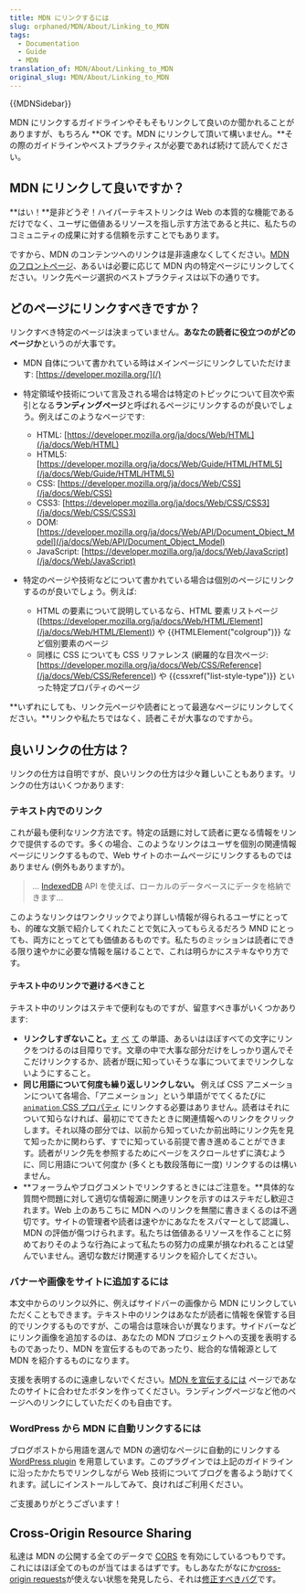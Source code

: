 ```yaml
---
title: MDN にリンクするには
slug: orphaned/MDN/About/Linking_to_MDN
tags:
  - Documentation
  - Guide
  - MDN
translation_of: MDN/About/Linking_to_MDN
original_slug: MDN/About/Linking_to_MDN
---
```

{{MDNSidebar}}

MDN にリンクするガイドラインやそもそもリンクして良いのか聞かれることがありますが、もちろん **OK です。MDN にリンクして頂いて構いません。**その際のガイドラインやベストプラクティスが必要であれば続けて読んでください。

## MDN にリンクして良いですか？

**はい！**是非どうぞ！ハイパーテキストリンクは Web の本質的な機能であるだけでなく、ユーザに価値あるリソースを指し示す方法であると共に、私たちのコミュニティの成果に対する信頼を示すことでもあります。

ですから、MDN のコンテンツへのリンクは是非遠慮なくしてください。[MDN のフロントページ](/)、あるいは必要に応じて MDN 内の特定ページにリンクしてください。リンク先ページ選択のベストプラクティスは以下の通りです。

## どのページにリンクすべきですか？

リンクすべき特定のページは決まっていません。**あなたの読者に役立つのがどのページか**というのが大事です。

- MDN 自体について書かれている時はメインページにリンクしていただけます: [https://developer.mozilla.org/](/)
- 特定領域や技術について言及される場合は特定のトピックについて目次や索引となる**ランディングページ**と呼ばれるページにリンクするのが良いでしょう。例えばこのようなページです:

  - HTML: [https://developer.mozilla.org/ja/docs/Web/HTML](/ja/docs/Web/HTML)
  - HTML5: [https://developer.mozilla.org/ja/docs/Web/Guide/HTML/HTML5](/ja/docs/Web/Guide/HTML/HTML5)
  - CSS: [https://developer.mozilla.org/ja/docs/Web/CSS](/ja/docs/Web/CSS)
  - CSS3: [https://developer.mozilla.org/ja/docs/Web/CSS/CSS3](/ja/docs/Web/CSS/CSS3)
  - DOM: [https://developer.mozilla.org/ja/docs/Web/API/Document_Object_Model](/ja/docs/Web/API/Document_Object_Model)
  - JavaScript: [https://developer.mozilla.org/ja/docs/Web/JavaScript](/ja/docs/Web/JavaScript)

- 特定のページや技術などについて書かれている場合は個別のページにリンクするのが良いでしょう。例えば:

  - HTML の要素について説明しているなら、HTML 要素リストページ ([https://developer.mozilla.org/ja/docs/Web/HTML/Element](/ja/docs/Web/HTML/Element)) や {{HTMLElement("colgroup")}} など個別要素のページ
  - 同様に CSS についても CSS リファレンス (網羅的な目次ページ: [https://developer.mozilla.org/ja/docs/Web/CSS/Reference](/ja/docs/Web/CSS/Reference)) や {{cssxref("list-style-type")}} といった特定プロパティのページ

**いずれにしても、リンク元ページや読者にとって最適なページにリンクしてください。**リンクや私たちではなく、読者こそが大事なのですから。

## 良いリンクの仕方は？

リンクの仕方は自明ですが、良いリンクの仕方は少々難しいこともあります。リンクの仕方はいくつかあります:

### テキスト内でのリンク

これが最も便利なリンク方法です。特定の話題に対して読者に更なる情報をリンクで提供するのです。多くの場合、このようなリンクはユーザを個別の関連情報ページにリンクするもので、Web サイトのホームページにリンクするものではありません (例外もありますが)。

> … [IndexedDB](/ja/docs/IndexedDB) API を使えば、ローカルのデータベースにデータを格納できます…

このようなリンクはワンクリックでより詳しい情報が得られるユーザにとっても、的確な文脈で紹介してくれたことで気に入ってもらえるだろう MND にとっても、両方にとってとても価値あるものです。私たちのミッションは読者にできる限り速やかに必要な情報を届けることで、これは明らかにステキなやり方です。

#### テキスト中のリンクで避けるべきこと

テキスト中のリンクはステキで便利なものですが、留意すべき事がいくつかあります:

- **リンクしすぎないこと。**[す](/ja/docs/Web/JavaScript/Reference/Statements/do...while "do...while") [べ](/ja/docs/Web/CSS/:not ":not()") [て](/ja/docs/Web/CSS/:link ":link") の単語、あるいはほぼすべての文字にリンクをつけるのは目障りです。文章の中で大事な部分だけをしっかり選んでそこだけリンクするか、読者が既に知っていそうな事についてまでリンクしないようにすること。
- **同じ用語について何度も繰り返しリンクしない。** 例えば CSS アニメーションについて各場合、「アニメーション」という単語がでてくるたびに [`animation` CSS プロパティ](/ja/docs/Web/CSS/animation) にリンクする必要はありません。読者はそれについて知らなければ、最初にでてきたときに関連情報へのリンクをクリックします。それ以降の部分では、以前から知っていたか前出時にリンク先を見て知ったかに関わらず、すでに知っている前提で書き進めることができます。読者がリンク先を参照するためにページをスクロールせずに済むように、同じ用語について何度か (多くとも数段落毎に一度) リンクするのは構いません。
- **フォーラムやブログコメントでリンクするときにはご注意を。**具体的な質問や問題に対して適切な情報源に関連リンクを示すのはステキだし歓迎されます。Web 上のあちこちに MDN へのリンクを無闇に書きまくるのは不適切です。サイトの管理者や読者は速やかにあなたをスパマーとして認識し、MDN の評価が傷つけられます。私たちは価値あるリソースを作ることに努めておりそのような行為によって私たちの努力の成果が損なわれることは望んでいません。適切な数だけ関連するリンクを紹介してください。

### バナーや画像をサイトに追加するには

本文中からのリンク以外に、例えばサイドバーの画像から MDN にリンクしていただくこともできます。テキスト中のリンクはあなたが読者に情報を保管する目的でリンクするものですが、この場合は意味合いが異なります。サイドバーなどにリンク画像を追加するのは、あなたの MDN プロジェクトへの支援を表明するものであったり、MDN を宣伝するものであったり、総合的な情報源として MDN を紹介するものになります。

支援を表明するのに遠慮しないでください。[MDN を宣伝するには](/docs/MDN/Promote) ページであなたのサイトに合わせたボタンを作ってください。ランディングページなど他のページへのリンクにしていただくのも自由です。

### WordPress から MDN に自動リンクするには

ブログポストから用語を選んで MDN の適切なページに自動的にリンクする [WordPress plugin](/docs/MDN/Promote#WordPress_plugin) を用意しています。このプラグインでは上記のガイドラインに沿ったかたちでリンクしながら Web 技術についてブログを書るよう助けてくれます。試しにインストールしてみて、良ければご利用ください。

ご支援ありがとうございます！

## Cross-Origin Resource Sharing

私達は MDN の公開する全てのデータで [CORS](https://developer.mozilla.org/docs/HTTP/Access_control_CORS "/docs/HTTP/Access_control_CORS") を有効にしているつもりです。これにはほぼ全てのものが当てはまるはずです。もしあなたがなにか[cross-origin requests](https://developer.mozilla.org/docs/HTTP/Access_control_CORS "/docs/HTTP/Access_control_CORS")が使えない状態を発見したら、それは[修正すべきバグ](https://bugzilla.mozilla.org/form.mdn)です。

<header></header>
